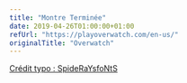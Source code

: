 ```yaml
---
title: "Montre Terminée"
date: 2019-04-26T01:00:00+01:00
refUrl: "https://playoverwatch.com/en-us/"
originalTitle: "Overwatch"
---
```


[Crédit typo : SpideRaYsfoNtS](http://www.spideraysfonts.com)